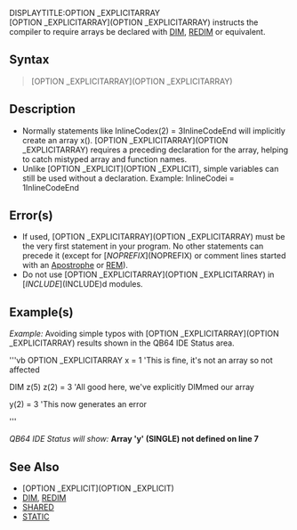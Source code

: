 DISPLAYTITLE:OPTION _EXPLICITARRAY  
[OPTION _EXPLICITARRAY](OPTION _EXPLICITARRAY) instructs the compiler to require arrays be declared with [DIM](DIM), [REDIM](REDIM) or equivalent.

## Syntax

>  [OPTION _EXPLICITARRAY](OPTION _EXPLICITARRAY)


## Description

* Normally statements like InlineCodex(2) = 3InlineCodeEnd will implicitly create an array x(). [OPTION _EXPLICITARRAY](OPTION _EXPLICITARRAY) requires a preceding declaration for the array, helping to catch mistyped array and function names.
* Unlike [OPTION _EXPLICIT](OPTION _EXPLICIT), simple variables can still be used without a declaration. Example: InlineCodei = 1InlineCodeEnd

## Error(s)

* If used, [OPTION _EXPLICITARRAY](OPTION _EXPLICITARRAY) must be the very first statement in your program. No other statements can precede it (except for [$NOPREFIX]($NOPREFIX) or comment lines started with an [Apostrophe](Apostrophe) or [REM](REM)).
* Do not use [OPTION _EXPLICITARRAY](OPTION _EXPLICITARRAY) in [$INCLUDE]($INCLUDE)d modules.


## Example(s)

*Example:* Avoiding simple typos with [OPTION _EXPLICITARRAY](OPTION _EXPLICITARRAY) results shown in the QB64 IDE Status area.

'''vb
OPTION _EXPLICITARRAY
x = 1 'This is fine, it's not an array so not affected

DIM z(5)
z(2) = 3 'All good here, we've explicitly DIMmed our array

y(2) = 3 'This now generates an error

'''

*QB64 IDE Status will show:*
**Array 'y' (SINGLE) not defined on line 7**


## See Also

* [OPTION _EXPLICIT](OPTION _EXPLICIT)
* [DIM](DIM), [REDIM](REDIM)
* [SHARED](SHARED)
* [STATIC](STATIC)




